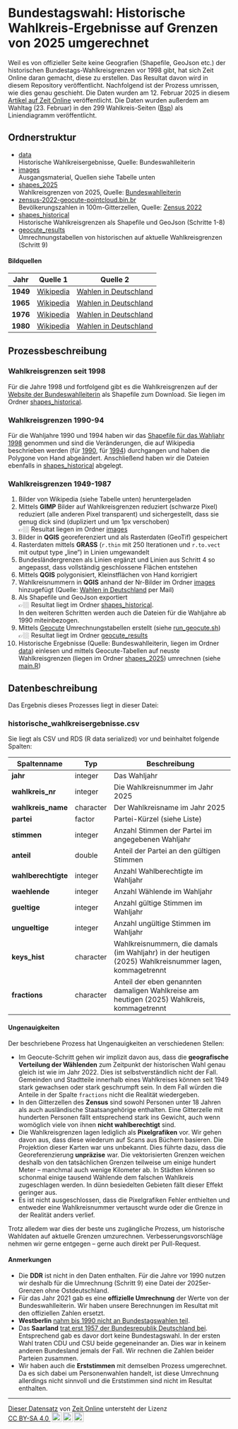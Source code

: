 # Bundestagswahl: Historische Wahlkreis-Ergebnisse auf Grenzen von 2025 umgerechnet

Weil es von offizieller Seite keine Geografien (Shapefile, GeoJson etc.) der historischen Bundestags-Wahlkreisgrenzen vor 1998 gibt, hat sich Zeit Online daran gemacht, diese zu erstellen. Das Resultat davon wird in diesem Repository veröffentlicht. Nachfolgend ist der Prozess umrissen, wie dies genau geschieht. Die Daten wurden am 12. Februar 2025 in diesem [Artikel auf Zeit Online](https://www.zeit.de/politik/deutschland/2025-02/historische-bundestagswahlergebnisse-wahlkreise-1949) veröffentlicht. Die Daten wurden außerdem am Wahltag (23. Februar) in den 299 Wahlkreis-Seiten ([Bsp](https://www.zeit.de/politik/deutschland/bundestagswahl-2025/wahlergebnis-wahlkreis-uckermark-barnim-1-live)) als Liniendiagramm veröffentlicht.

## Ordnerstruktur

- [data](./data)\
Historische Wahlkreisergebnisse, Quelle: Bundeswahlleiterin
- [images](./images)\
Ausgangsmaterial, Quellen siehe Tabelle unten
- [shapes_2025](./shapes_2025)\
Wahlkreisgrenzen von 2025, Quelle: [Bundeswahlleiterin](https://www.bundeswahlleiterin.de/bundestagswahlen/2025/wahlkreiseinteilung/downloads.html)
- [zensus-2022-geocute-pointcloud.bin.br](./zensus-2022-geocute-pointcloud.bin.br)\
Bevölkerungszahlen in 100m-Gitterzellen, Quelle: [Zensus 2022](https://www.zensus2022.de/DE/Ergebnisse-des-Zensus/gitterzellen.html)
- [shapes_historical](./shapes_historical)\
Historische Wahlkreisgrenzen als Shapefile und GeoJson (Schritte 1-8)
- [geocute_results](./geocute_results)\
Umrechnungstabellen von historischen auf aktuelle Wahlkreisgrenzen (Schritt 9)

#### Bildquellen

 **Jahr** | **Quelle 1** | **Quelle 2**          
----------|--------------|-----------------------
 **1949** | [Wikipedia](https://de.wikipedia.org/wiki/Bundestagswahl_1949#/media/Datei:Bundestagswahl_1949_-_Ergebnisse_Wahlkreise.png)    | [Wahlen in Deutschland](https://www.wahlen-in-deutschland.de/buKarte1949.htm) 
 **1965** | [Wikipedia](https://de.wikipedia.org/wiki/Bundestagswahl_1965#/media/Datei:Bundestagswahl_1965_-_Ergebnisse_Wahlkreise.png)    | [Wahlen in Deutschland](https://www.wahlen-in-deutschland.de/buKarte1965.htm) 
 **1976** | [Wikipedia](https://de.wikipedia.org/wiki/Bundestagswahl_1976#/media/Datei:Bundestagswahl_1976_-_Ergebnisse_Wahlkreise.png)    | [Wahlen in Deutschland](https://www.wahlen-in-deutschland.de/buKarte1976.htm) 
 **1980** | [Wikipedia](https://de.wikipedia.org/wiki/Bundestagswahl_1980#/media/Datei:Bundestagswahl_1980_-_Ergebnisse_Wahlkreise.png)    | [Wahlen in Deutschland](https://www.wahlen-in-deutschland.de/buKarte1980.htm)

## Prozessbeschreibung

### Wahlkreisgrenzen seit 1998

Für die Jahre 1998 und fortfolgend gibt es die Wahlkreisgrenzen auf der [Website der Bundeswahlleiterin](https://www.bundeswahlleiterin.de/bundeswahlleiter.html) als Shapefile zum Download. Sie liegen im Ordner [shapes_historical](./shapes_historical).

### Wahlkreisgrenzen 1990-94

Für die Wahljahre 1990 und 1994 haben wir das [Shapefile für das Wahljahr 1998](./shapes_historical/wkr1998.shp) genommen und sind die Veränderungen, die auf Wikipedia beschrieben werden (für [1990](https://de.wikipedia.org/wiki/Liste_der_Bundestagswahlkreise_1994), für [1994](https://de.wikipedia.org/wiki/Liste_der_Bundestagswahlkreise_1998)) durchgangen und haben die Polygone von Hand abgeändert. Anschließend haben wir die Dateien ebenfalls in [shapes_historical](./shapes_historical) abgelegt.

### Wahlkreisgrenzen 1949-1987

1. Bilder von Wikipedia (siehe Tabelle unten) heruntergeladen
2. Mittels **GIMP** Bilder auf Wahlkreisgrenzen reduziert (schwarze Pixel) reduziert (alle anderen Pixel transparent) und sichergestellt, dass sie genug dick sind (dupliziert und um 1px verschoben)\
👉🏼 Resultat liegen im Ordner [images](./images)
3. Bilder in **QGIS** georeferenziert und als Rasterdaten (GeoTif) gespeichert
4. Rasterdaten mittels **GRASS** (`r.thin` mit 250 Iterationen und `r.to.vect` mit output type „line“) in Linien umgewandelt
5. Bundesländergrenzen als Linien ergänzt und Linien aus Schritt 4 so angepasst, dass vollständig geschlossene Flächen entstehen
6. Mittels **QGIS** polygonisiert, Kleinstflächen von Hand korrigiert
7. Wahlkreisnummern in **QGIS** anhand der Nr-Bilder im Ordner [images](./images) hinzugefügt (Quelle: [Wahlen in Deutschland](https://www.wahlen-in-deutschland.de/) per Mail)
8. Als Shapefile und GeoJson exportiert\
👉🏼 Resultat liegt im Ordner [shapes_historical](./shapes_historical). \
In den weiteren Schritten werden auch die Dateien für die Wahljahre ab 1990 miteinbezogen.
9. Mittels [Geocute](https://github.com/MichaelKreil/geocute) Umrechnungstabellen erstellt (siehe [run_geocute.sh](./run_geocute.sh))\
👉🏼 Resultat liegt im Ordner [geocute_results](./geocute_results)
10. Historische Ergebnisse (Quelle: Bundeswahlleiterin, liegen im Ordner [data](./data)) einlesen und mittels Geocute-Tabellen auf neuste Wahlkreisgrenzen (liegen im Ordner [shapes_2025](./shapes_2025)) umrechnen (siehe [main.R](./main.R))

## Datenbeschreibung

Das Ergebnis dieses Prozesses liegt in dieser Datei:

### historische_wahlkreisergebnisse.csv

Sie liegt als CSV und RDS (R data serialized) vor und beinhaltet folgende Spalten:

 **Spaltenname**     | **Typ**   | **Beschreibung**                                                                        
---------------------|-----------|-----------------------------------------------------------------------------------------
 **jahr**            | integer   | Das Wahljahr                                                                            
 **wahlkreis_nr**    | integer   | Die Wahlkreisnummer im Jahr 2025                                                        
 **wahlkreis_name**  | character | Der Wahlkreisname im Jahr 2025                                                          
 **partei**          | factor    | Partei-Kürzel (siehe Liste)                                                             
 **stimmen**         | integer   | Anzahl Stimmen der Partei im angegebenen Wahljahr                                       
 **anteil**          | double    | Anteil der Partei an den gültigen Stimmen                                               
 **wahlberechtigte** | integer   | Anzahl Wahlberechtigte im Wahljahr                                                      
 **waehlende**       | integer   | Anzahl Wählende im Wahljahr                                                             
 **gueltige**        | integer   | Anzahl gültige Stimmen im Wahljahr                                                      
 **ungueltige**      | integer   | Anzahl ungültige Stimmen im Wahljahr                                                    
 **keys_hist**       | character | Wahlkreisnummern, die damals (im Wahljahr) in der heutigen (2025) Wahlkreisnummer lagen, kommagetrennt
 **fractions**       | character | Anteil der eben genannten damaligen Wahlkreise am heutigen (2025) Wahlkreis, kommagetrennt

#### Ungenauigkeiten

Der beschriebene Prozess hat Ungenauigkeiten an verschiedenen Stellen:

- Im Geocute-Schritt gehen wir implizit davon aus, dass die **geografische Verteilung der Wählenden** zum Zeitpunkt der historischen Wahl genau gleich ist wie im Jahr 2022. Dies ist selbstverständlich nicht der Fall. Gemeinden und Stadtteile innerhalb eines Wahlkreises können seit 1949 stark gewachsen oder stark geschrumpft sein. In dem Fall würden die Anteile in der Spalte `fractions` nicht die Realität wiedergeben.
- In den Gitterzellen des **Zensus** sind sowohl Personen unter 18 Jahren als auch ausländische Staatsangehörige enthalten. Eine Gitterzelle mit hunderten Personen fällt entsprechend stark ins Gewicht, auch wenn womöglich viele von ihnen **nicht wahlberechtigt** sind.
- Die Wahlkreisgrenzen lagen lediglich als **Pixelgrafiken** vor. Wir gehen davon aus, dass diese wiederum auf Scans aus Büchern basieren. Die Projektion dieser Karten war uns unbekannt. Dies führte dazu, dass die Georeferenzierung **unpräzise** war. Die vektorisierten Grenzen weichen deshalb von den tatsächlichen Grenzen teilweise um einige hundert Meter – manchmal auch wenige Kilometer ab. In Städten können so schonmal einige tausend Wählende dem falschen Wahlkreis zugeschlagen werden. In dünn besiedelten Gebieten fällt dieser Effekt geringer aus.
- Es ist nicht ausgeschlossen, dass die Pixelgrafiken Fehler enthielten und entweder eine Wahlkreisnummer vertauscht wurde oder die Grenze in der Realität anders verlief.

Trotz alledem war dies der beste uns zugängliche Prozess, um historische Wahldaten auf aktuelle Grenzen umzurechnen. Verbesserungsvorschläge nehmen wir gerne entgegen – gerne auch direkt per Pull-Request.


#### Anmerkungen

- Die **DDR** ist nicht in den Daten enthalten. Für die Jahre vor 1990 nutzen wir deshalb für die Umrechnung (Schritt 9) eine Datei der 2025er-Grenzen ohne Ostdeutschland.
- Für das Jahr 2021 gab es eine **offizielle Umrechnung** der Werte von der Bundeswahlleiterin. Wir haben unsere Berechnungen im Resultat mit den offiziellen Zahlen ersetzt.
- **Westberlin** [nahm bis 1990 nicht an Bundestagswahlen teil](https://de.wikipedia.org/wiki/Berliner_Bundestagsabgeordneter).
- Das **Saarland** [trat erst 1957 der Bundesrepublik Deutschland bei](https://de.wikipedia.org/wiki/Saarland_1947_bis_1956). Entsprechend gab es davor dort keine Bundestagswahl. In der ersten Wahl traten CDU und CSU beide gegeneinander an. Dies war in keinem anderen Bundesland jemals der Fall. Wir rechnen die Zahlen beider Parteien zusammen.
- Wir haben auch die **Erststimmen** mit demselben Prozess umgerechnet. Da es sich dabei um Personenwahlen handelt, ist diese Umrechnung allerdings nicht sinnvoll und die Erststimmen sind nicht im Resultat enthalten.

---

<p xmlns:cc="http://creativecommons.org/ns#" xmlns:dct="http://purl.org/dc/terms/"><a property="dct:title" rel="cc:attributionURL" href="https://github.com/ZeitOnline/zg-bundestagswahl-2025-gemeinde-daten">Dieser Datensatz</a> von <a rel="cc:attributionURL dct:creator" property="cc:attributionName" href="https://www.zeit.de/daten-und-visualisierung">Zeit Online</a> untersteht der Lizenz <a href="https://creativecommons.org/licenses/by-sa/4.0/?ref=chooser-v1" target="_blank" rel="license noopener noreferrer" style="display:inline-block;">CC BY-SA 4.0 <img style="height:22px!important;margin-left:3px;vertical-align:text-bottom;" src="https://mirrors.creativecommons.org/presskit/icons/cc.svg?ref=chooser-v1" alt=""><img style="height:22px!important;margin-left:3px;vertical-align:text-bottom;" src="https://mirrors.creativecommons.org/presskit/icons/by.svg?ref=chooser-v1" alt=""><img style="height:22px!important;margin-left:3px;vertical-align:text-bottom;" src="https://mirrors.creativecommons.org/presskit/icons/sa.svg?ref=chooser-v1" alt=""></a></p> 

